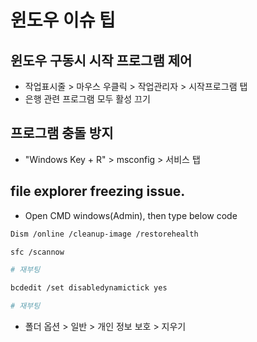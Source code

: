# 윈도우 이슈 팁

## 윈도우 구동시 시작 프로그램 제어
* 작업표시줄 > 마우스 우클릭 > 작업관리자 > 시작프로그램 탭
* 은행 관련 프로그램 모두 활성 끄기

## 프로그램 충돌 방지
* "Windows Key + R" > msconfig > 서비스 탭

## file explorer freezing issue.
* Open CMD windows(Admin), then type below code
 ```bash
Dism /online /cleanup-image /restorehealth

sfc /scannow

# 재부팅
 ```

 ```bash
bcdedit /set disabledynamictick yes

# 재부팅
 ```

 * 폴더 옵션 > 일반 > 개인 정보 보호 > 지우기